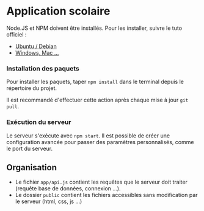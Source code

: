 # Application scolaire

Node.JS et NPM doivent être installés. Pour les installer, suivre le tuto officiel :
* [Ubuntu / Debian](https://github.com/nodesource/distributions#installation-instructions)
* [Windows, Mac ...](https://nodejs.org/en/download)

### Installation des paquets

Pour installer les paquets, taper `npm install` dans le terminal depuis le répertoire du projet.

Il est recommandé d'effectuer cette action après chaque mise à jour `git pull`.

### Exécution du serveur

Le serveur s'exécute avec `npm start`. Il est possible de créer une configuration avancée pour passer des paramètres
personnalisés, comme le port du serveur.

## Organisation

* Le fichier `app/api.js` contient les requêtes que le serveur doit traiter (requête base de données, connexion ...).
* Le dossier `public` contient les fichiers accessibles sans modification par le serveur (html, css, js ...)